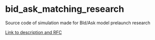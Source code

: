 # bid_ask_matching_research
Source code of simulation made for BId/Ask model prelaunch research

[Link to description and RFC](https://docs.google.com/document/d/1PciYPZ-4hYt5QuZeqxl_kBX0QQR33RwFAH2zx87Vx7w/edit?usp=sharing)

